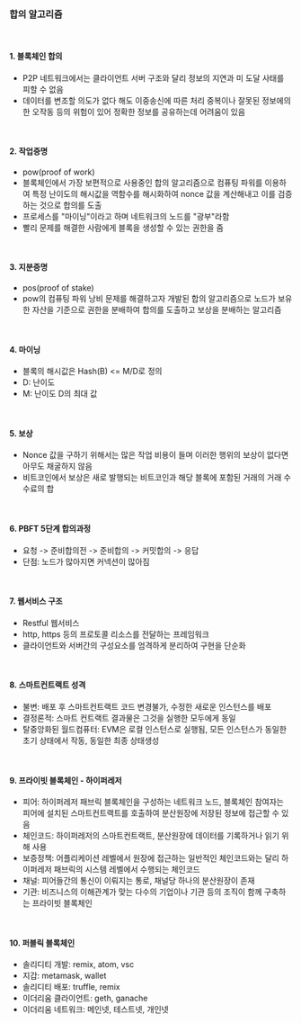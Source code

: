 ### 합의 알고리즘

<br/>

#### 1. 블록체인 합의

- P2P 네트워크에서는 클라이언트 서버 구조와 달리 정보의 지연과 미 도달 사태를 피할 수 없음
- 데이터를 변조할 의도가 없다 해도 이중송신에 따른 처리 중복이나 잘못된 정보에의한 오작동 등의 위험이 있어 정확한 정보를 공유하는데 어려움이 있음

<br/>

#### 2. 작업증명

- pow(proof of work)
- 블록체인에서 가장 보편적으로 사용중인 합의 알고리즘으로 컴퓨팅 파워를 이용하여 특정 난이도의 해시값을 역함수를 해시화하여 nonce 값을 계산해내고 이를 검증하는 것으로 합의를 도출
- 프로세스를 "마이닝"이라고 하며 네트워크의 노드를 "광부"라함
- 빨리 문제를 해결한 사람에게 블록을 생성할 수 있는 권한을 줌

<br/>

#### 3. 지분증명

- pos(proof of stake)
- pow의 컴퓨팅 파워 낭비 문제를 해결하고자 개발된 합의 알고리즘으로 노드가 보유한 자산을 기준으로 권한을 분배하여 합의를 도출하고 보상을 분배하는 알고리즘

<br/>

#### 4. 마이닝

- 블록의 해시값은 Hash(B) <= M/D로 정의
- D: 난이도
- M: 난이도 D의 최대 값

<br/>

#### 5. 보상

- Nonce 값을 구하기 위해서는 많은 작업 비용이 들며 이러한 행위의 보상이 없다면 아무도 채굴하지 않음
- 비트코인에서 보상은 새로 발행되는 비트코인과 해당 블록에 포함된 거래의 거래 수수료의 합

<br/>

#### 6. PBFT 5단계 합의과정

- 요청 -> 준비합의전 -> 준비합의 -> 커밋합의 -> 응답
- 단점: 노드가 많아지면 커넥션이 많아짐

<br/>

#### 7. 웹서비스 구조

- Restful 웹서비스
- http, https 등의 프로토콜 리소스를 전달하는 프레임워크
- 클라이언트와 서버간의 구성요소를 엄격하게 분리하여 구현을 단순화

<br/>

#### 8. 스마트컨트랙트 성격

- 불변: 배포 후 스마트컨트랙트 코드 변경불가, 수정한 새로운 인스턴스를 배포
- 결정론적: 스마트 컨트랙트 결과물은 그것을 실행한 모두에게 동일
- 탈중앙화된 월드컴퓨터: EVM은 로컬 인스턴스로 실행됨, 모든 인스턴스가 동일한 초기 상태에서 작동, 동일한 최종 상태생성

<br/>

#### 9. 프라이빗 블록체인 - 하이퍼레저

- 피어: 하이퍼레저 패브릭 블록체인을 구성하는 네트워크 노드, 블록체인 참여자는 피어에 설치된 스마트컨트랙트를 호출하여 분산원장에 저장된 정보에 접근할 수 있음
- 체인코드: 하이퍼레저의 스마트컨트랙트, 분산원장에 데이터를 기록하거나 읽기 위해 사용
- 보증정책: 어플리케이션 레벨에서 원장에 접근하는 일반적인 체인코드와는 달리 하이퍼레저 패브릭의 시스템 레벨에서 수행되는 체인코드
- 채널: 피어들간의 통신이 이뤄지는 통로, 채널당 하나의 분산원장이 존재
- 기관: 비즈니스의 이해관계가 맞는 다수의 기업이나 기관 등의 조직이 함께 구축하는 프라이빗 블록체인

<br/>

#### 10. 퍼블릭 블록체인

- 솔리디티 개발: remix, atom, vsc
- 지갑: metamask, wallet
- 솔리디티 배포: truffle, remix
- 이더리움 클라이언트: geth, ganache
- 이더리움 네트워크: 메인넷, 테스트넷, 개인넷
